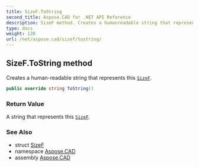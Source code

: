 ```yaml
---
title: SizeF.ToString
second_title: Aspose.CAD for .NET API Reference
description: SizeF method. Creates a humanreadable string that represents this SizeF
type: docs
weight: 120
url: /net/aspose.cad/sizef/tostring/
---
```

## SizeF.ToString method

Creates a human-readable string that represents this [`SizeF`](../).

```csharp
public override string ToString()
```

### Return Value

A string that represents this [`SizeF`](../).

### See Also

* struct [SizeF](../)
* namespace [Aspose.CAD](../../../aspose.cad/)
* assembly [Aspose.CAD](../../../)



